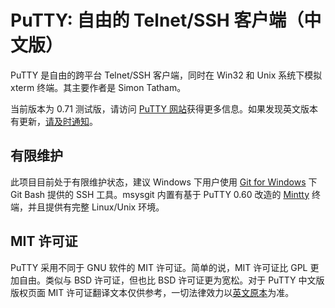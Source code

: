 # PuTTY: 自由的 Telnet/SSH 客户端（中文版）

PuTTY 是自由的跨平台 Telnet/SSH 客户端，同时在 Win32 和 Unix 系统下模拟 xterm 终端。其主要作者是 Simon Tatham。

当前版本为 0.71 测试版，请访问 [PuTTY 网站](http://www.chiark.greenend.org.uk/~sgtatham/putty/)获得更多信息。如果发现英文版本有更新，[请及时通知](https://github.com/larryli/PuTTY/issues/new)。

## 有限维护

此项目目前处于有限维护状态，建议 Windows 下用户使用 [Git for Windows](https://git-for-windows.github.io/) 下 Git Bash 提供的 SSH 工具。msysgit 内置有基于 PuTTY 0.60 改造的 [Mintty](https://mintty.github.io/) 终端，并且提供有完整 Linux/Unix 环境。

## MIT 许可证

PuTTY 采用不同于 GNU 软件的 MIT 许可证。简单的说，MIT 许可证比 GPL 更加自由。类似与 BSD 许可证，但也比 BSD 许可证更为宽松。对于 PuTTY 中文版版权页面 MIT 许可证翻译文本仅供参考，一切法律效力以[英文原本](http://www.chiark.greenend.org.uk/~sgtatham/putty/licence.html)为准。
